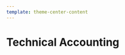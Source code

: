 ```yaml
---
template: theme-center-content
---
```


# Technical Accounting


<!-- What about the nice to haves?
- node modules?
- SSG / markdown
- `import something from file.{css,json,etc}`
- TypeScript
- HMR
- SSR - nod to HTML -->